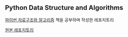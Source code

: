 ## Python Data Structure and Algorithms

[파이썬 자료구조와 알고리즘](http://www.yes24.com/Product/Goods/74971408) 책을 공부하며 작성한 레포지토리

[원본 레포지토리](https://github.com/AstinCHOI/Python-and-Algorithms-and-Data-Structures)